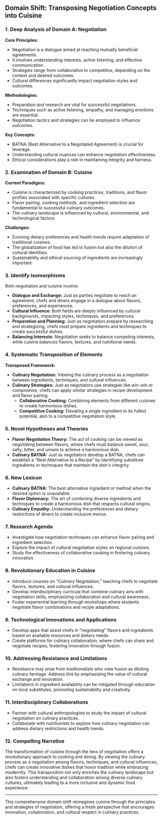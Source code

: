 ## Domain Shift: Transposing Negotiation Concepts into Cuisine

### 1. Deep Analysis of Domain A: Negotiation
**Core Principles:**
- Negotiation is a dialogue aimed at reaching mutually beneficial agreements.
- It involves understanding interests, active listening, and effective communication.
- Strategies range from collaborative to competitive, depending on the context and desired outcomes.
- Cultural differences significantly impact negotiation styles and outcomes.

**Methodologies:**
- Preparation and research are vital for successful negotiations.
- Techniques such as active listening, empathy, and managing emotions are essential.
- Negotiation tactics and strategies can be employed to influence outcomes.

**Key Concepts:**
- BATNA (Best Alternative to a Negotiated Agreement) is crucial for leverage.
- Understanding cultural nuances can enhance negotiation effectiveness.
- Ethical considerations play a role in maintaining integrity and fairness.

### 2. Examination of Domain B: Cuisine
**Current Paradigms:**
- Cuisine is characterized by cooking practices, traditions, and flavor profiles associated with specific cultures.
- Flavor pairing, cooking methods, and ingredient selection are fundamental to successful culinary outcomes.
- The culinary landscape is influenced by cultural, environmental, and technological factors.

**Challenges:**
- Evolving dietary preferences and health trends require adaptation of traditional cuisines.
- The globalization of food has led to fusion but also the dilution of cultural identities.
- Sustainability and ethical sourcing of ingredients are increasingly important.

### 3. Identify Isomorphisms
Both negotiation and cuisine involve:
- **Dialogue and Exchange:** Just as parties negotiate to reach an agreement, chefs and diners engage in a dialogue about flavors, preferences, and experiences.
- **Cultural Influence:** Both fields are deeply influenced by cultural backgrounds, impacting styles, techniques, and preferences.
- **Preparation and Planning:** Just as negotiators prepare by researching and strategizing, chefs must prepare ingredients and techniques to create successful dishes.
- **Balancing Interests:** Negotiation seeks to balance competing interests, while cuisine balances flavors, textures, and nutritional needs.

### 4. Systematic Transposition of Elements
**Transposed Framework:**
- **Culinary Negotiation:** Viewing the culinary process as a negotiation between ingredients, techniques, and cultural influences.
- **Culinary Strategies:** Just as negotiators use strategies like win-win or compromise, chefs can apply similar strategies in recipe development and flavor pairing.
  - **Collaborative Cooking:** Combining elements from different cuisines to create harmonious dishes.
  - **Competitive Cooking:** Elevating a single ingredient to its fullest potential, akin to a competitive negotiation style.

### 5. Novel Hypotheses and Theories
- **Flavor Negotiation Theory:** The act of cooking can be viewed as negotiating between flavors, where chefs must balance sweet, sour, salty, bitter, and umami to achieve a harmonious dish.
- **Culinary BATNA:** Just as negotiators develop a BATNA, chefs can establish a "Best Alternative to a Recipe" by identifying substitute ingredients or techniques that maintain the dish's integrity.

### 6. New Lexicon
- **Culinary BATNA:** The best alternative ingredient or method when the desired option is unavailable.
- **Flavor Diplomacy:** The art of combining diverse ingredients and techniques to create a harmonious dish that respects cultural origins.
- **Culinary Empathy:** Understanding the preferences and dietary restrictions of diners to create inclusive menus.

### 7. Research Agenda
- Investigate how negotiation techniques can enhance flavor pairing and ingredient selection.
- Explore the impact of cultural negotiation styles on regional cuisines.
- Study the effectiveness of collaborative cooking in fostering culinary innovation.

### 8. Revolutionary Education in Cuisine
- Introduce courses on "Culinary Negotiation," teaching chefs to negotiate flavors, textures, and cultural influences.
- Develop interdisciplinary curricula that combine culinary arts with negotiation skills, emphasizing collaboration and cultural awareness.
- Foster experiential learning through workshops where students negotiate flavor combinations and recipe adaptations.

### 9. Technological Innovations and Applications
- Develop apps that assist chefs in "negotiating" flavors and ingredients based on available resources and dietary needs.
- Create platforms for culinary collaboration, where chefs can share and negotiate recipes, fostering innovation through fusion.

### 10. Addressing Resistance and Limitations
- Resistance may arise from traditionalists who view fusion as diluting culinary heritage. Address this by emphasizing the value of cultural exchange and innovation.
- Limitations in ingredient availability can be mitigated through education on local substitutes, promoting sustainability and creativity.

### 11. Interdisciplinary Collaborations
- Partner with cultural anthropologists to study the impact of cultural negotiation on culinary practices.
- Collaborate with nutritionists to explore how culinary negotiation can address dietary restrictions and health trends.

### 12. Compelling Narrative
The transformation of cuisine through the lens of negotiation offers a revolutionary approach to cooking and dining. By viewing the culinary process as a negotiation among flavors, techniques, and cultural influences, chefs can create innovative dishes that honor tradition while embracing modernity. This transposition not only enriches the culinary landscape but also fosters understanding and collaboration among diverse culinary cultures, ultimately leading to a more inclusive and dynamic food experience.

---

This comprehensive domain shift reimagines cuisine through the principles and strategies of negotiation, offering a fresh perspective that encourages innovation, collaboration, and cultural respect in culinary practices.